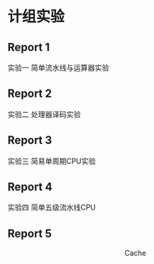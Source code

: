 # 计组实验
## Report 1
实验一 简单流水线与运算器实验
## Report 2
实验二 处理器译码实验
## Report 3
实验三  简易单周期CPU实验
## Report 4
实验四 简单五级流水线CPU
## Report 5
<p align="center">Cache</p>
